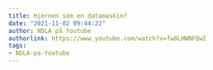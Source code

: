 ```yaml
---
title: Hjernen som en datamaskin?
date: "2021-11-02 09:44:22"
author: NDLA på Youtube
authorlink: https://www.youtube.com/watch?v=fw8LHWNFQwI
tags:
- NDLA-pa-Youtube
---
```

